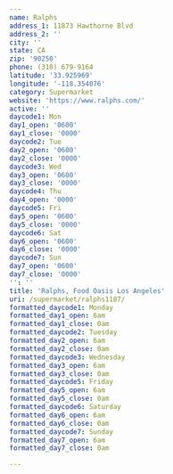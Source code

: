 ```yaml
---
name: Ralphs
address_1: 11873 Hawthorne Blvd
address_2: ''
city: ''
state: CA
zip: '90250'
phone: (310) 679-9164
latitude: '33.925969'
longitude: '-118.354076'
category: Supermarket
website: 'https://www.ralphs.com/'
active: ''
daycode1: Mon
day1_open: '0600'
day1_close: '0000'
daycode2: Tue
day2_open: '0600'
day2_close: '0000'
daycode3: Wed
day3_open: '0600'
day3_close: '0000'
daycode4: Thu
day4_open: '0000'
daycode5: Fri
day5_open: '0600'
day5_close: '0000'
daycode6: Sat
day6_open: '0600'
day6_close: '0000'
daycode7: Sun
day7_open: '0600'
day7_close: '0000'
'': ''
title: 'Ralphs, Food Oasis Los Angeles'
uri: /supermarket/ralphs1187/
formatted_daycode1: Monday
formatted_day1_open: 6am
formatted_day1_close: 0am
formatted_daycode2: Tuesday
formatted_day2_open: 6am
formatted_day2_close: 0am
formatted_daycode3: Wednesday
formatted_day3_open: 6am
formatted_day3_close: 0am
formatted_daycode5: Friday
formatted_day5_open: 6am
formatted_day5_close: 0am
formatted_daycode6: Saturday
formatted_day6_open: 6am
formatted_day6_close: 0am
formatted_daycode7: Sunday
formatted_day7_open: 6am
formatted_day7_close: 0am

---
```

